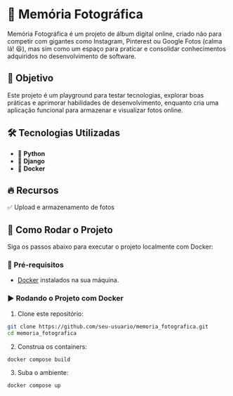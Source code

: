 # 📸 Memória Fotográfica  

Memória Fotográfica é um projeto de álbum digital online, criado não para competir com gigantes como Instagram, Pinterest ou Google Fotos (calma lá! 😆), mas sim como um espaço para praticar e consolidar conhecimentos adquiridos no desenvolvimento de software.  


## 🚀 Objetivo  

Este projeto é um playground para testar tecnologias, explorar boas práticas e aprimorar habilidades de desenvolvimento, enquanto cria uma aplicação funcional para armazenar e visualizar fotos online.  

## 🛠️ Tecnologias Utilizadas  

- 🐍 **Python**  
- 🎯 **Django**  
- 🐳 **Docker**  

## 🔥 Recursos  

✅ Upload e armazenamento de fotos

## 🚀 Como Rodar o Projeto

Siga os passos abaixo para executar o projeto localmente com Docker:

### 🧱 Pré-requisitos

- [Docker](https://www.docker.com/) instalados na sua máquina.

### ▶️ Rodando o Projeto com Docker

1. Clone este repositório:

```bash
git clone https://github.com/seu-usuario/memoria_fotografica.git
cd memoria_fotografica
```

2. Construa os containers:

```bash
docker compose build
```

3. Suba o ambiente:

```bash
docker compose up
```